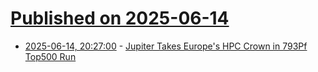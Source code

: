 # [Published on 2025-06-14](index.md)

* [2025-06-14, 20:27:00](https://soylentnews.org/article.pl?sid=25/06/14/1315217&from=rss) - [Jupiter Takes Europe's HPC Crown in 793Pf Top500 Run](https://soylentnews.org/article.pl?sid=25/06/14/1315217&from=rss)
